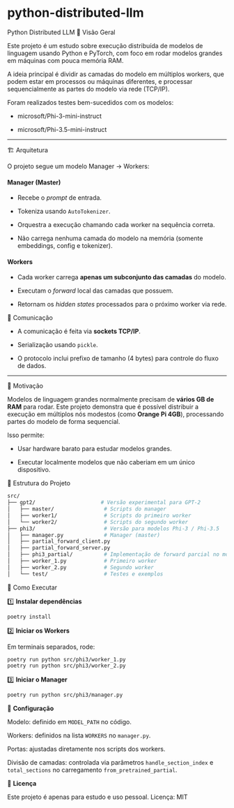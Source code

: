 # python-distributed-llm

Python Distributed LLM
📌 Visão Geral

Este projeto é um estudo sobre execução distribuída de modelos de linguagem usando Python e PyTorch, com foco em rodar modelos grandes em máquinas com pouca memória RAM.

A ideia principal é dividir as camadas do modelo em múltiplos workers, que podem estar em processos ou máquinas diferentes, e processar sequencialmente as partes do modelo via rede (TCP/IP).

Foram realizados testes bem-sucedidos com os modelos:

   - microsoft/Phi-3-mini-instruct

   - microsoft/Phi-3.5-mini-instruct

---

🏗 Arquitetura

O projeto segue um modelo Manager → Workers:

#### Manager (Master)

- Recebe o *prompt* de entrada.

- Tokeniza usando `AutoTokenizer`.

- Orquestra a execução chamando cada worker na sequência correta.

- Não carrega nenhuma camada do modelo na memória (somente embeddings, config e tokenizer).

#### Workers

- Cada worker carrega **apenas um subconjunto das camadas** do modelo.

- Executam o *forward* local das camadas que possuem.

- Retornam os *hidden states* processados para o próximo worker via rede.

📡 Comunicação

   - A comunicação é feita via **sockets TCP/IP**.

   - Serialização usando `pickle`.

   - O protocolo inclui prefixo de tamanho (4 bytes) para controle do fluxo de dados.

---

🎯 Motivação

Modelos de linguagem grandes normalmente precisam de **vários GB de RAM** para rodar.
Este projeto demonstra que é possível distribuir a execução em múltiplos nós modestos (como **Orange Pi 4GB**), processando partes do modelo de forma sequencial.

Isso permite:

   - Usar hardware barato para estudar modelos grandes.

   - Executar localmente modelos que não caberiam em um único dispositivo.


📂 Estrutura do Projeto

```bash
src/
├── gpt2/                     # Versão experimental para GPT-2
│   ├── master/                # Scripts do manager
│   ├── worker1/               # Scripts do primeiro worker
│   └── worker2/               # Scripts do segundo worker
├── phi3/                      # Versão para modelos Phi-3 / Phi-3.5
│   ├── manager.py             # Manager (master)
│   ├── partial_forward_client.py
│   ├── partial_forward_server.py
│   ├── phi3_partial/          # Implementação de forward parcial no modelo
│   ├── worker_1.py            # Primeiro worker
│   ├── worker_2.py            # Segundo worker
│   └── test/                  # Testes e exemplos
```

🚀 Como Executar

1️⃣ **Instalar dependências**
```bash
poetry install
```

2️⃣ **Iniciar os Workers**

Em terminais separados, rode:
```bash
poetry run python src/phi3/worker_1.py
poetry run python src/phi3/worker_2.py
```

3️⃣ **Iniciar o Manager**
```bash
poetry run python src/phi3/manager.py
```

🔧 **Configuração**

Modelo: definido em `MODEL_PATH` no código.

Workers: definidos na lista `WORKERS` no `manager.py`.

Portas: ajustadas diretamente nos scripts dos workers.

Divisão de camadas: controlada via parâmetros `handle_section_index` e `total_sections` no carregamento `from_pretrained_partial`.

📜 **Licença**

Este projeto é apenas para estudo e uso pessoal.
Licença: MIT
